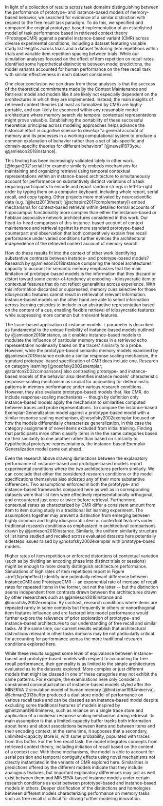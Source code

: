 In light of a collection of results across task domains distinguishing between the performance of prototype- and instance-based models of memory-based behavior, we searched for evidence of a similar distinction with respect to the free recall task paradigm. To do this, we specified and compared the original prototype-based implementation of an established model of task performance based in retrieved context theory (PrototypeCMR) against a parallel instance-based variant (CMR) across diverse experimental conditions, including a dataset featuring variable study list lengths across trials and a dataset featuring item repetitions within trials and variable item repetition spacing between trials. While our simulation analyses focused on the effect of item repetition on recall rates identified some hypothetical distinctions between model predictions, the model variants accounted for human performance on the free recall task with similar effectiveness in each dataset considered.

One clear conclusion we can draw from these analyses is that the success of the theoretical commitments made by the Context Maintenance and Retrieval model and models like it are likely not especially dependent on the architectures in which they are implemented. Instead, the main insights of retrieved context theories (at least as formalized by CMR) are highly portable, and can likely be esconced within any reasonable model architecture where memory search via temporal contextual representations might prove valuable. Establishing the portability of these successful theoretical principles across modeling approaches helps advance the historical effort in cognitive science to develop "a general account of memory and its processes in a working computational system to produce a common explanation of behavior rather than a set of lab-specific and domain-specific theories for different behaviors" [@newell1973you; @jamieson2018instance].

This finding has been increasingly validated lately in other work. [@logan2021serial] for example similarly embeds mechanisms for maintaining and organizing retrieval using temporal contextual representations within an instance-based architecture to simultaneously account for performance on substantively distinct variations of a task requiring participants to encode and report random strings in left-to-right order by typing them on a computer keyboard, including whole report, serial recall, and copy typing. Other projects more motivated by neuroscientific data (e.g. [@ketz2013theta]; [@schapiro2017complementary]) embed mechanisms for context-based retrieval within detailed formal accounts of hippocampus functionality more complex than either the instance-based or hebbian associative network architectures considered in this work. Our head-to-head comparison of this instance-based account of context maintenance and retrieval against its more standard prototype-based counterpart and observation that both competitively explain free recall performance under varied conditions further evinces the architectural independence of the retrieved context account of memory search.

How do these results fit into the context of other work identifying substantive contrasts between instance- and prototype-based models? Research by @jamieson2018instance comparing the model architectures' capacity to account for semantic memory emphasizes that the main limitation of prototype-based models is the information that they discard or distort toward some center-of-tendency at encoding - idiosyncratic item or contextual features that do not reflect generalities across experience. With this information discarded or suppressed, memory cues selective for those idiosyncratic features cannot result in retrieval of relevant information. Instance-based models on the other hand are able to select information across learning episodes to include in an abstractive representation based on the content of a cue, enabling flexible retrieval of idiosyncratic features while suppressing more common but irrelevant features.

The trace-based application of instance models' $\tau$ parameter is described as fundamental to the unique flexibility of instance-based models outlined by @jamieson2018instance, as it enables instance-based models to modulate the influence of particular memory traces in a retrieved echo representation nonlinearly based on the traces' similarity to a probe. However, while the prototype-based semantic memory models examined by @jamieson2018instance exclude a similar response scaling mechanism, the standard prototype-based specification of CMR does include one. Research on category learning [@nosofsky2002exemplar; @stanton2002comparisons] also contrasting prototype- and instance-based models of the behavior also identifies instance models' characteristic response-scaling mechanism as crucial for accounting for deterministic patterns in memory performance under various research conditions. However, they also evaluate prototype-based models that, like CMR, do include response-scaling mechanisms -- though by definition only instance-based models apply the mechanism to similarities computed between traces and probe representations. To compare the instance-based Exemplar-Generalization model against a prototype-based model with a similar response scaling mechanism, @nosofsky2002exemplar focused on how the models differentially characterize generalization, in this case the category assignment of novel items excluded from initial training. Finding that participants mroe often classify items in the the same categories based on their similarity to one another rather than based on similarity to hypothetical prototype-representations, the instance-based Exemplar-Generalization model came out ahead.

Even the research above drawing distinctions between the explanatory performance of instance-based and prototype-based models report experimental conditions where the two architectures perform similarly. We can conclude that either the considered research conditions or the model specifications themselves also sidestep any of their more substantive differences. Two assumptions enforced in both the prototype- and instance-based frameworks compared here as well as in corresponding datasets were that list item were effectively representationally orthogonal, and encountered just once or twice before retrieval. Furthermore, contextual states as characterized by CMR differ a consistent amount from item to item during study in a traditional list learning experiment. The assumptions together may prevent a distinction from emerging between highly common and highly idiosyncratic item or contextual features under traditional research conditions as emphasized in architectural comparisons drawn by @jamieson2018instance. Similarly, the uniform similarity structure of list items studied and recalled across evaluated datasets here potentially sidesteps issues raised by @nosofsky2002exemplar with prototype-based models.

Higher rates of item repetition or enforced distortions of contextual variation (such as by dividing an encoding phase into distinct trials or sessions) might be enough to more clearly distinguish architecture performance. Simulations of high rates of item repetitions report in Figure ~\ref{fig:repeffect} identify one potentially relevant difference between InstanceCMR and PrototypeCMR -- an exponential rate of increase of recall rates for repeated items in the former, but not the latter -- but the distinction seems independent from contrasts drawn between the architectures drawn by other researchers such as @jamieson2018instance and @nosofsky2002exemplar. By contrast, research conditions where items are repeated rarely in some contexts but frequently in others or nonorthogonal item features influence and are factored into model performance would further explore the relevance of prior exploration of prototype- and instance-based architectures to our understanding of free recall and similar tasks. At the same time, our current results establish that architectural distinctions relevant in other tasks domains may be not particularly critical for accounting for performance across the more traditional research conditions explored here.

While these results suggest some level of equivalance between instance-based and prototype-based models with respect to accounting for free recall performance, their generality is as limited to the simple architectures evaluated as to the datasets explored. More complex or just different models that might be classed in one of these categories may not exhibit the same patterns. For example, the examinations here only consider a constrained conceptualization of instance-based models styled after the MINERVA 2 simulation model of human memory [@hintzman1984minerva]. @lehman2013buffer produced a dual store model of performance on various recall tasks and can be classed as an instance-based model despite excluding some traditional features of models inspired by @hintzman1984minerva, such as reliance on a single trace store and application of a nonlinear response scaling mechanism during retrieval. Its main assumption is that a limited-capacity buffer tracks both information about items and about associations between items and between items and their encoding context; at the same time, it supposes that a secondary, unlimited-capacity store is, with some probability, populated with traces from this buffer. For the free recall task, the model integrates concepts from retrieved context theory, including initiation of recall based on the content of a context cue. With these mechanisms, the model is able to account for serial position and temporal contiguity effects using novel mechanisms not directly instantiated in the variants of CMR explored here. Similarities in predictions offered by the different models indicate that they include analogous features, but important explanatory differences may just as well exist between them and MINERVA-based instance models under certain research conditions as exist between prototype-based and instance-based models in others. Deeper clarification of the distinctions and homologies between different models characterizing performance on memory tasks such as free recall is critical for driving further modeling innovation.
